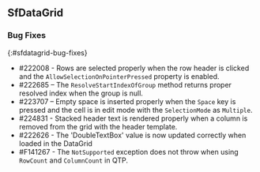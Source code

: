 ## SfDataGrid

### Bug Fixes
{:#sfdatagrid-bug-fixes}

*	\#222008 - Rows are selected properly when the row header is clicked and the `AllowSelectionOnPointerPressed` property is enabled.
*	\#222685 – The `ResolveStartIndexOfGroup` method returns proper resolved index when the group is null.
*	\#223707 – Empty space is inserted properly when the `Space` key is pressed and the cell is in edit mode with the `SelectionMode` as `Multiple`.
*	\#224831 - Stacked header text is rendered properly when a column is removed from the grid with the header template.
*   \#222626 - The 'DoubleTextBox' value is now updated correctly when loaded in the DataGrid
*	\#F141267 - The `NotSupported` exception does not throw when using `RowCount` and `ColumnCount` in QTP.
